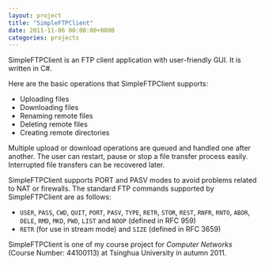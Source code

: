 ```yaml
---
layout: project
title: "SimpleFTPClient"
date: 2011-11-06 00:00:00+0800
categories: projects
---
```


SimpleFTPClient is an FTP client application with user-friendly GUI. It is written in C#.

Here are the basic operations that SimpleFTPClient supports:

*   Uploading files
*   Downloading files
*   Renaming remote files
*   Deleting remote files
*   Creating remote directories

Multiple upload or download operations are queued and
handled one after another. The user can restart, pause or stop a file transfer process easily. Interrupted file transfers can be recovered later.

SimpleFTPClient supports PORT and PASV modes to avoid problems related to NAT or firewalls. The standard FTP commands supported by SimpleFTPClient are as follows:

*   `USER`, `PASS`, `CWD`, `QUIT`, `PORT`, `PASV`, `TYPE`, `RETR`, `STOR`, `REST`, `RNFR`, `RNTO`, `ABOR`, `DELE`, `RMD`, `MKD`, `PWD`, `LIST` and `NOOP` (defined in RFC 959)
*   `RETR` (for use in stream mode) and `SIZE` (defined in RFC 3659)

SimpleFTPClient is one of my course project for *Computer Networks* (Course Number: 44100113) at Tsinghua University in autumn 2011.